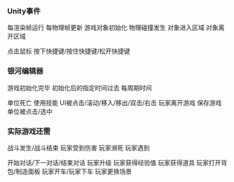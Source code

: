 ### Unity事件
每渲染帧运行
每物理帧更新
游戏对象初始化
物理碰撞发生
对象进入区域
对象离开区域

点击鼠标
按下快捷键/按住快捷键/松开快捷键

### 银河编辑器
游戏初始化完毕
初始化后的指定时间过去
每周期时间

单位死亡
使用技能
UI被点击/滚动/移入/移出/双击/右击
玩家离开游戏
保存游戏
单位被点击/选中

### 实际游戏还需
战斗发生/战斗结束
玩家受到伤害
玩家濒死
玩家遇到

开始对话/下一对话/结束对话
玩家升级
玩家获得经验值
玩家获得道具
玩家打开背包/制造面板
玩家开车/玩家下车
玩家更换场景
